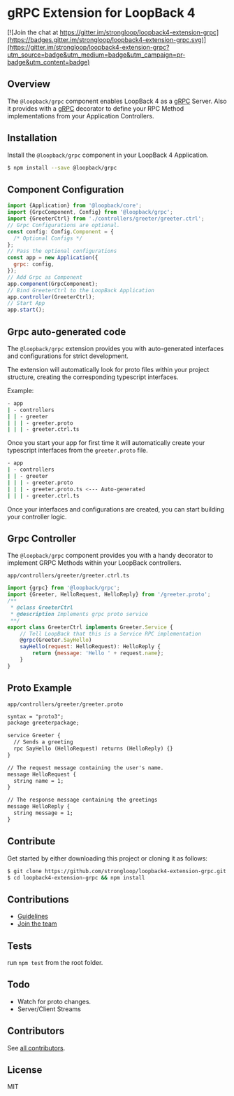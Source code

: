 # gRPC Extension for LoopBack 4

[![Join the chat at https://gitter.im/strongloop/loopback4-extension-grpc](https://badges.gitter.im/strongloop/loopback4-extension-grpc.svg)](https://gitter.im/strongloop/loopback4-extension-grpc?utm_source=badge&utm_medium=badge&utm_campaign=pr-badge&utm_content=badge)

## Overview

The `@loopback/grpc` component enables LoopBack 4 as a [gRPC] Server. Also it provides with a [gRPC] decorator to define your RPC Method implementations from your Application Controllers.

## Installation

Install the `@loopback/grpc` component in your LoopBack 4 Application.

```sh
$ npm install --save @loopback/grpc
```

## Component Configuration

```js
import {Application} from '@loopback/core';
import {GrpcComponent, Config} from '@loopback/grpc';
import {GreeterCtrl} from './controllers/greeter/greeter.ctrl';
// Grpc Configurations are optional.
const config: Config.Component = {
  /* Optional Configs */
};
// Pass the optional configurations
const app = new Application({
  grpc: config,
});
// Add Grpc as Component
app.component(GrpcComponent);
// Bind GreeterCtrl to the LoopBack Application
app.controller(GreeterCtrl);
// Start App
app.start();
```

## Grpc auto-generated code

The `@loopback/grpc` extension provides you with auto-generated interfaces and configurations for strict development.

The extension will automatically look for proto files within your project structure, creating the corresponding typescript interfaces.

Example:

```sh
- app
| - controllers
| | - greeter
| | | - greeter.proto
| | | - greeter.ctrl.ts
```

Once you start your app for first time it will automatically create your typescript interfaces from the `greeter.proto` file.

```sh
- app
| - controllers
| | - greeter
| | | - greeter.proto
| | | - greeter.proto.ts <--- Auto-generated
| | | - greeter.ctrl.ts
```

Once your interfaces and configurations are created, you can start building your controller logic.

## Grpc Controller

The `@loopback/grpc` component provides you with a handy decorator to implement GRPC Methods within your LoopBack controllers.

`app/controllers/greeter/greeter.ctrl.ts`

```js
import {grpc} from '@loopback/grpc';
import {Greeter, HelloRequest, HelloReply} from '/greeter.proto';
/**
 * @class GreeterCtrl
 * @description Implements grpc proto service
 **/
export class GreeterCtrl implements Greeter.Service {
    // Tell LoopBack that this is a Service RPC implementation
    @grpc(Greeter.SayHello)
    sayHello(request: HelloRequest): HelloReply {
        return {message: 'Hello ' + request.name};
    }
}
```

## Proto Example

`app/controllers/greeter/greeter.proto`

```txt
syntax = "proto3";
package greeterpackage;

service Greeter {
  // Sends a greeting
  rpc SayHello (HelloRequest) returns (HelloReply) {}
}

// The request message containing the user's name.
message HelloRequest {
  string name = 1;
}

// The response message containing the greetings
message HelloReply {
  string message = 1;
}
```

## Contribute

Get started by either downloading this project or cloning it as follows:

```sh
$ git clone https://github.com/strongloop/loopback4-extension-grpc.git
$ cd loopback4-extension-grpc && npm install
```

## Contributions

* [Guidelines](https://github.com/strongloop/loopback-next/wiki/Contributing#guidelines)
* [Join the team](https://github.com/strongloop/loopback-next/issues/110)

## Tests

run `npm test` from the root folder.

## Todo

* Watch for proto changes.
* Server/Client Streams

## Contributors

See [all contributors](https://github.com/strongloop/loopback4-extension-grpc/graphs/contributors).

## License

MIT

[grpc]: (https://grpc.io)
